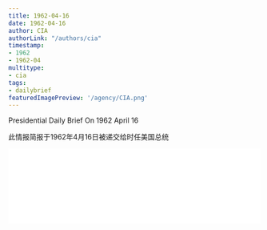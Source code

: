 ```yaml
---
title: 1962-04-16
date: 1962-04-16
author: CIA 
authorLink: "/authors/cia"
timestamp: 
- 1962
- 1962-04
multitype: 
- cia
tags: 
- dailybrief
featuredImagePreview: '/agency/CIA.png'
---
```



Presidential Daily Brief On 1962 April 16

此情报简报于1962年4月16日被递交给时任美国总统

<!--more-->





<div id="over" style="width:100%; overflow:hidden"> <iframe id="sFrame" name="sFrame" frameborder="no" border="0"  allowfullscreen marginwidth="0" scrolling="no" src = " /CIA/1962-04-16.html "  style = " position:absulute; width: 806px; top: 300;" > </iframe> </div>